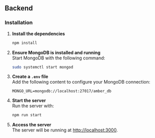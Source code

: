 ## Backend

### Installation

1. **Install the dependencies**  
   ```bash
   npm install
   ```

2. **Ensure MongoDB is installed and running**  
   Start MongoDB with the following command:
   ```bash
   sudo systemctl start mongod
   ```

3. **Create a `.env` file**  
   Add the following content to configure your MongoDB connection:
   ```env
   MONGO_URL=mongodb://localhost:27017/amber_db
   ```

4. **Start the server**  
   Run the server with:
   ```bash
   npm run start
   ```

5. **Access the server**  
   The server will be running at [http://localhost:3000](http://localhost:3000).
